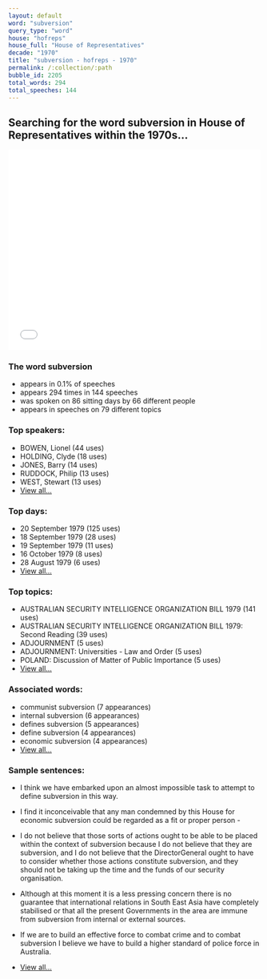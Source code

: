 ```yaml
---
layout: default
word: "subversion"
query_type: "word"
house: "hofreps"
house_full: "House of Representatives"
decade: "1970"
title: "subversion - hofreps - 1970"
permalink: /:collection/:path
bubble_id: 2205
total_words: 294
total_speeches: 144
---
```



## Searching for the word **subversion** in House of Representatives within the 1970s...

<iframe width="100%" height="400" frameborder="0" scrolling="no" src="//plot.ly/~wragge/2205.embed"></iframe>

### The word **subversion**

* appears in 0.1% of speeches
* appears 294 times in 144 speeches
* was spoken on 86 sitting days by 66 different people
* appears in speeches on 79 different topics

### Top speakers:

* BOWEN, Lionel (44 uses)
* HOLDING, Clyde (18 uses)
* JONES, Barry (14 uses)
* RUDDOCK, Philip (13 uses)
* WEST, Stewart (13 uses)
* [View all...](speakers/)


### Top days:

* 20 September 1979 (125 uses)
* 18 September 1979 (28 uses)
* 19 September 1979 (11 uses)
* 16 October 1979 (8 uses)
* 28 August 1979 (6 uses)
* [View all...](days/)


### Top topics:

* AUSTRALIAN SECURITY INTELLIGENCE ORGANIZATION BILL 1979 (141 uses)
* AUSTRALIAN SECURITY INTELLIGENCE ORGANIZATION BILL 1979: Second Reading (39 uses)
* ADJOURNMENT (5 uses)
* ADJOURNMENT: Universities - Law and Order (5 uses)
* POLAND: Discussion of Matter of Public Importance (5 uses)
* [View all...](topics/)


### Associated words:

* communist subversion (7 appearances)
* internal subversion (6 appearances)
* defines subversion (5 appearances)
* define subversion (4 appearances)
* economic subversion (4 appearances)
* [View all...](collocations/)


### Sample sentences:

* I think we have embarked upon an almost impossible task to attempt to define <span class="highlight">subversion</span> in this way.

* I find it inconceivable that any man condemned by this House for economic <span class="highlight">subversion</span> could be regarded as a fit or proper person -

* I do not believe that those sorts of actions ought to be able to be placed within the context of <span class="highlight">subversion</span> because I do not believe that they are <span class="highlight">subversion</span>, and I do not believe that the DirectorGeneral ought to have to consider whether those actions constitute <span class="highlight">subversion</span>, and they should not be taking up the time and the funds of our security organisation.

* Although at this moment it is a less pressing concern there is no guarantee that international relations in South East Asia have completely stabilised or that all the present Governments in the area are immune from <span class="highlight">subversion</span> from internal or external sources.

* If we are to build an effective force to combat crime and to combat <span class="highlight">subversion</span> I believe we have to build a higher standard of police force in Australia.

* [View all...](contexts/)
